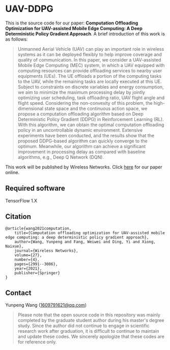 # UAV-DDPG

This is the source code for our paper: **Computation Offloading Optimization for UAV-assisted Mobile Edge Computing: A Deep Deterministic Policy Gradient Approach**. A brief introduction of this work is as follows:

> Unmanned Aerial Vehicle (UAV) can play an important role in wireless systems as it can be deployed flexibly to help improve coverage and quality of communication. In this paper, we consider a UAV-assisted Mobile Edge Computing (MEC) system, in which a UAV equipped with computing resources can provide offloading services to nearby user equipments (UEs). The UE offloads a portion of the computing tasks to the UAV, while the remaining tasks are locally executed at this UE. Subject to constraints on discrete variables and energy consumption, we aim to minimize the maximum processing delay by jointly optimizing user scheduling, task offloading ratio, UAV flight angle and flight speed. Considering the non-convexity of this problem, the high-dimensional state space and the continuous action space, we propose a computation offloading algorithm based on Deep Deterministic Policy Gradient (DDPG) in Reinforcement Learning (RL). With this algorithm, we can obtain the optimal computation offloading policy in an uncontrollable dynamic environment. Extensive experiments have been conducted, and the results show that the proposed DDPG-based algorithm can quickly converge to the optimum. Meanwhile, our algorithm can achieve a significant improvement in processing delay as compared with baseline algorithms, e.g., Deep Q Network (DQN).

This work will be published by Wireless Networks. Click [here](https://link.springer.com/article/10.1007/s11276-021-02632-z) for our paper online.

## Required software

TensorFlow 1.X

## Citation

	@article{wang2021computation,
  		title={Computation offloading optimization for UAV-assisted mobile edge computing: a deep deterministic policy gradient approach},
  		author={Wang, Yunpeng and Fang, Weiwei and Ding, Yi and Xiong, Naixue},
  		journal={Wireless Networks},
  		volume={27},
  		number={4},
  		pages={2991--3006},
  		year={2021},
  		publisher={Springer}
	}

## Contact

Yunpeng Wang (1609791621@qq.com)

> Please note that the open source code in this repository was mainly completed by the graduate student author during his master's degree study. Since the author did not continue to engage in scientific research work after graduation, it is difficult to continue to maintain and update these codes. We sincerely apologize that these codes are for reference only.
